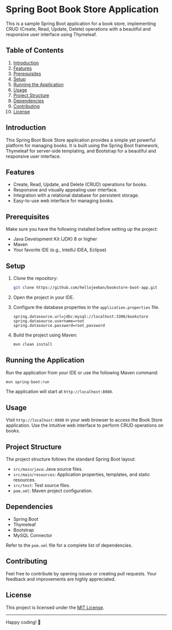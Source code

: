 # Spring Boot Book Store Application

This is a sample Spring Boot application for a book store, implementing CRUD (Create, Read, Update, Delete) operations with a beautiful and responsive user interface using Thymeleaf.

## Table of Contents
1. [Introduction](#introduction)
2. [Features](#features)
3. [Prerequisites](#prerequisites)
4. [Setup](#setup)
5. [Running the Application](#running-the-application)
6. [Usage](#usage)
7. [Project Structure](#project-structure)
8. [Dependencies](#dependencies)
9. [Contributing](#contributing)
10. [License](#license)

## Introduction

This Spring Boot Book Store application provides a simple yet powerful platform for managing books. It is built using the Spring Boot framework, Thymeleaf for server-side templating, and Bootstrap for a beautiful and responsive user interface.

## Features

- Create, Read, Update, and Delete (CRUD) operations for books.
- Responsive and visually appealing user interface.
- Integration with a relational database for persistent storage.
- Easy-to-use web interface for managing books.

## Prerequisites

Make sure you have the following installed before setting up the project:

- Java Development Kit (JDK) 8 or higher
- Maven
- Your favorite IDE (e.g., IntelliJ IDEA, Eclipse)

## Setup

1. Clone the repository:

   ```bash
   git clone https://github.com/hellojeeban/bookstore-boot-app.git
   ```

2. Open the project in your IDE.

3. Configure the database properties in the `application.properties` file.

   ```properties
   spring.datasource.url=jdbc:mysql://localhost:3306/bookstore
   spring.datasource.username=root
   spring.datasource.password=root_password
   ```

4. Build the project using Maven:

   ```bash
   mvn clean install
   ```

## Running the Application

Run the application from your IDE or use the following Maven command:

```bash
mvn spring-boot:run
```

The application will start at `http://localhost:8080`.

## Usage

Visit `http://localhost:8080` in your web browser to access the Book Store application. Use the intuitive web interface to perform CRUD operations on books.

## Project Structure

The project structure follows the standard Spring Boot layout:

- `src/main/java`: Java source files.
- `src/main/resources`: Application properties, templates, and static resources.
- `src/test`: Test source files.
- `pom.xml`: Maven project configuration.

## Dependencies

- Spring Boot
- Thymeleaf
- Bootstrap
- MySQL Connector

Refer to the `pom.xml` file for a complete list of dependencies.

## Contributing

Feel free to contribute by opening issues or creating pull requests. Your feedback and improvements are highly appreciated.

## License

This project is licensed under the [MIT License](LICENSE).

---

Happy coding! 🚀
